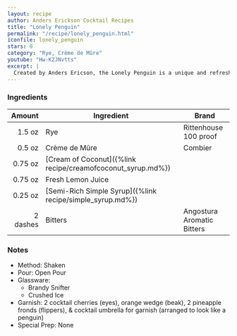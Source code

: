 ```yaml
---
layout: recipe
author: Anders Erickson Cocktail Recipes
title: "Lonely Penguin"
permalink: "/recipe/lonely_penguin.html"
iconfile: lonely_penguin
stars: 0
category: "Rye, Crème de Mûre"
youtube: "Hw-KZJNvtts"
excerpt: |
  Created by Anders Ericson, the Lonely Penguin is a unique and refreshing drink that combines the flavors of whiskey, lemon, blackberry, and coconut. It's a perfect choice for those who enjoy a bit of sweetness with their spirits.
---
```


### Ingredients

|   Amount | Ingredient                                                  | Brand                      |
| -------: | ----------------------------------------------------------- | -------------------------- |
|   1.5 oz | Rye                                                         | Rittenhouse 100 proof      |
|   0.5 oz | Crème de Mûre                                               | Combier                    |
|  0.75 oz | [Cream of Coconut]({%link recipe/creamofcoconut_syrup.md%}) |                            |
|  0.75 oz | Fresh Lemon Juice                                           |                            |
|  0.25 oz | [Semi-Rich Simple Syrup]({%link recipe/simple_syrup.md%})   |                            |
| 2 dashes | Bitters                                                     | Angostura Aromatic Bitters |

### Notes

- Method: Shaken
- Pour: Open Pour
- Glassware:
  - Brandy Snifter
  - Crushed Ice
- Garnish: 2 cocktail cherries (eyes), orange wedge (beak), 2 pineapple fronds (flippers), & cocktail umbrella for garnish (arranged to look like a penguin)
- Special Prep: None

